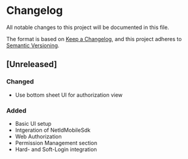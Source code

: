 # Changelog
All notable changes to this project will be documented in this file.

The format is based on [Keep a Changelog](https://keepachangelog.com/en/1.0.0/),
and this project adheres to [Semantic Versioning](https://semver.org/spec/v2.0.0.html).

## [Unreleased]

### Changed
- Use bottom sheet UI for authorization view

### Added
- Basic UI setup
- Intgeration of NetIdMobileSdk
- Web Authorization 
- Permission Management section 
- Hard- and Soft-Login integration


